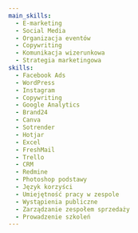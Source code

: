 ```yaml
---
main_skills:
  - E-marketing
  - Social Media
  - Organizacja eventów
  - Copywriting
  - Komunikacja wizerunkowa
  - Strategia marketingowa
skills:
  - Facebook Ads
  - WordPress
  - Instagram
  - Copywriting
  - Google Analytics
  - Brand24
  - Canva
  - Sotrender
  - Hotjar
  - Excel
  - FreshMail
  - Trello
  - CRM
  - Redmine
  - Photoshop podstawy
  - Język korzyści
  - Umiejętność pracy w zespole
  - Wystąpienia publiczne
  - Zarządzanie zespołem sprzedaży
  - Prowadzenie szkoleń
---
```

